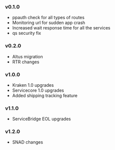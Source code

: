 
### v0.1.0

* ppauth check for all types of routes
* Monitoring url for sudden app crash
* Increased wait response time for all the services
* qs security fix

### v0.2.0

* Altus migration
* RTR changes

### v1.0.0

* Kraken 1.0 upgrades
* Servicecore 1.0 upgrades
* Added shipping tracking feature

### v1.1.0

* ServiceBridge EOL upgrades

### v1.2.0

* SNAD changes
